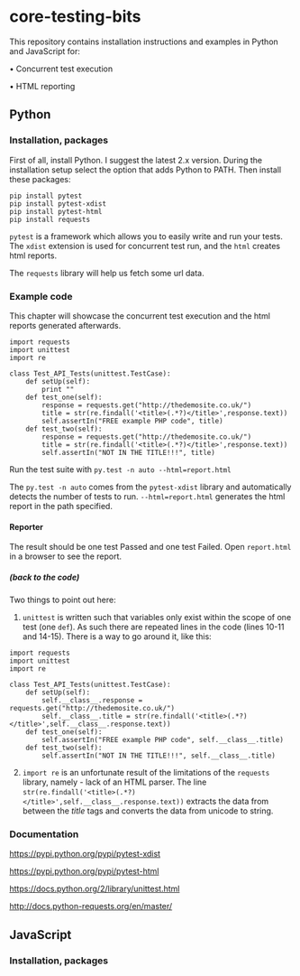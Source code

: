 # core-testing-bits

This repository contains installation instructions and examples in Python and JavaScript for:

• Concurrent test execution

• HTML reporting


## Python

### Installation, packages

First of all, install Python. I suggest the latest 2.x version. During the installation setup select the option that adds Python to PATH.
Then install these packages:
```
pip install pytest
pip install pytest-xdist
pip install pytest-html
pip install requests
```

`pytest` is a framework which allows you to easily write and run your tests. The `xdist` extension is used for concurrent test run, and the `html` creates html reports.

The `requests` library will help us fetch some url data.

### Example code

This chapter will showcase the concurrent test execution and the html reports generated afterwards.
```
import requests
import unittest
import re

class Test_API_Tests(unittest.TestCase):
    def setUp(self):
        print ""
    def test_one(self):
        response = requests.get("http://thedemosite.co.uk/")
        title = str(re.findall('<title>(.*?)</title>',response.text))
        self.assertIn("FREE example PHP code", title)
    def test_two(self):
        response = requests.get("http://thedemosite.co.uk/")
        title = str(re.findall('<title>(.*?)</title>',response.text))
        self.assertIn("NOT IN THE TITLE!!!", title)
```

Run the test suite with `py.test -n auto --html=report.html`

The `py.test -n auto` comes from the `pytest-xdist` library and automatically detects the number of tests to run. `--html=report.html` generates the html report in the path specified.

#### Reporter

The result should be one test Passed and one test Failed. Open `report.html` in a browser to see the report.

##### (back to the code)

Two things to point out here:

1. `unittest` is written such that variables only exist within the scope of one test (one `def`). As such there are repeated lines in the code (lines 10-11 and 14-15). There is a way to go around it, like this:

```
import requests
import unittest
import re

class Test_API_Tests(unittest.TestCase):
    def setUp(self):
        self.__class__.response = requests.get("http://thedemosite.co.uk/")
        self.__class__.title = str(re.findall('<title>(.*?)</title>',self.__class__.response.text))
    def test_one(self):
        self.assertIn("FREE example PHP code", self.__class__.title)
    def test_two(self):
        self.assertIn("NOT IN THE TITLE!!!", self.__class__.title)
```

2. `import re` is an unfortunate result of the limitations of the `requests` library, namely - lack of an HTML parser. The line `str(re.findall('<title>(.*?)</title>',self.__class__.response.text))` extracts the data from between the *title* tags and converts the data from unicode to string.

### Documentation

https://pypi.python.org/pypi/pytest-xdist

https://pypi.python.org/pypi/pytest-html

https://docs.python.org/2/library/unittest.html

http://docs.python-requests.org/en/master/

## JavaScript

### Installation, packages
